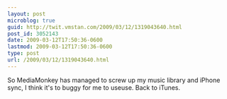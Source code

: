 ```yaml
---
layout: post
microblog: true
guid: http://twit.vmstan.com/2009/03/12/1319043640.html
post_id: 3052143
date: 2009-03-12T17:50:36-0600
lastmod: 2009-03-12T17:50:36-0600
type: post
url: /2009/03/12/1319043640.html
---
```

So MediaMonkey has managed to screw up my music library and iPhone sync, I think it's to buggy for me to useuse. Back to iTunes.

